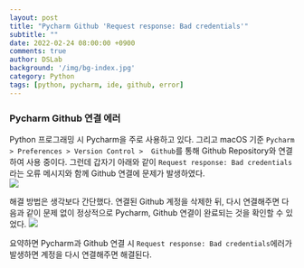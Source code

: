 ```yaml
---
layout: post
title: "Pycharm Github 'Request response: Bad credentials'"
subtitle: ""
date: 2022-02-24 08:00:00 +0900
comments: true
author: DSLab
background: '/img/bg-index.jpg'
category: Python
tags: [python, pycharm, ide, github, error]
---
```


### Pycharm Github 연결 에러

Python 프로그래밍 시 Pycharm을 주로 사용하고 있다. 
그리고 macOS 기준 `Pycharm > Preferences > Version Control >  Github`를 통해 Github Repository와 연결하여 사용 중이다. 
그런데 갑자기 아래와 같이 `Request response: Bad credentials`라는 오류 메시지와 함께 Github 연결에 문제가 발생하였다. 
<br>
![]({{site.url}}/assets/post_img/python/pycharm_github1.png)

해결 방법은 생각보다 간단했다. 연결된 Github 계정을 삭제한 뒤, 
다시 연결해주면 다음과 같이 문제 없이 정상적으로 Pycharm, Github 연결이 완료되는 것을 확인할 수 있었다.
![]({{site.url}}/assets/post_img/python/pycharm_github2.png)

요약하면 Pycharm과 Github 연결 시 `Request response: Bad credentials`에러가 발생하면 계정을 다시 연결해주면 해결된다.

